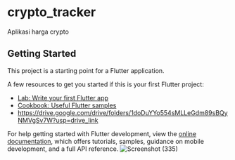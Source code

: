 # crypto_tracker

Aplikasi harga crypto

## Getting Started

This project is a starting point for a Flutter application.

A few resources to get you started if this is your first Flutter project:

- [Lab: Write your first Flutter app](https://docs.flutter.dev/get-started/codelab)
- [Cookbook: Useful Flutter samples](https://docs.flutter.dev/cookbook)
- https://drive.google.com/drive/folders/1doDuYYo554sMLLeGdm89sBQyNMVgSv7W?usp=drive_link

For help getting started with Flutter development, view the
[online documentation](https://docs.flutter.dev/), which offers tutorials,
samples, guidance on mobile development, and a full API reference.
![Screenshot (335)](https://github.com/user-attachments/assets/e2237897-7982-4e36-8944-f2e01dd1a015)

